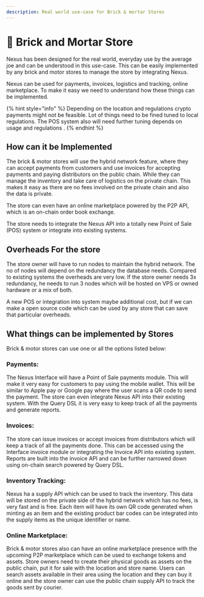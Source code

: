 ```yaml
---
description: Real world use-case for Brick & mortar Stores
---
```


# 🏪 Brick and Mortar Store

Nexus has been designed for the real world, everyday use by the average joe and can be understood in this use-case. This can be easily implemented by any brick and motor stores to manage the store by integrating Nexus.

Nexus can be used for payments, invoices, logistics and tracking, online marketplace.  To make it easy we need to understand how these things can be implemented.

{% hint style="info" %}
Depending on the location and regulations crypto payments might not be feasible. Lot of things need to be fined tuned to local regulations. The POS system also will need further tuning depends on usage and regulations .
{% endhint %}

## How can it be Implemented

The brick & motor stores will use the hybrid network feature, where they can accept payments from customers and use invoices for accepting payments and paying distributors on the public chain. While they can manage the inventory and take care of logistics on the private chain. This makes it easy as there are no fees involved on the private chain and also the data is private.

The store can even have an online marketplace powered by the P2P API, which is an on-chain order book exchange.

The store needs to integrate the Nexus API into a totally new Point of Sale (POS) system or integrate into existing systems.

## Overheads For the store

The store owner will have to run nodes to maintain the hybrid network. The no of nodes will depend on the redundancy the database needs. Compared to existing systems the overheads are very low. If the store owner needs 3x redundancy, he needs to run 3 nodes which will be hosted on VPS or owned hardware or a mix of both.&#x20;

A new POS or integration into system maybe additional cost,  but if we can make a open source code which can be used by any store that can save that particular overheads.

## What things can be implemented by Stores

Brick & motor stores can use one or all the options listed below:

### Payments:&#x20;

The Nexus Interface will have a Point of Sale payments module. This will make it very easy for customers to pay using the mobile wallet. This will be similar to Apple pay or Google pay where the user scans a QR code to send the payment. The store can even integrate Nexus API into their existing system. With the Query DSL it is very easy to keep track of all the payments and generate reports.

### Invoices:

The store can issue invoices or accept invoices from distributors which will keep a track of all the payments done. This can be accessed using the Interface invoice module or integrating the Invoice API into existing system. Reports are built into the invoice API and can be further narrowed down using on-chain search powered by Query DSL.

### Inventory Tracking:

Nexus ha a supply API which can be used to track the inventory. This  data will be stored on the private side of the hybrid network which has no fees, is very fast and is free. Each item will have its own QR code generated when minting as an item and the existing product bar codes can be integrated into the supply items as the unique identifier or name.

### Online Marketplace:

Brick & motor stores also can have an online marketplace presence with the upcoming P2P marketplace which can be used to exchange tokens and assets. Store owners need to  create their physical goods as assets on the public chain, put it for sale with the location and store name. Users can search assets available in their area using the location and they can buy it online and the store owner can use the public chain supply API to track the goods sent by courier.

